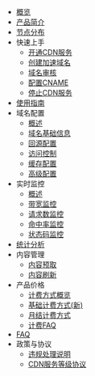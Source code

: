 * [概览](/ucdn/README) 
* [产品简介](/ucdn/intro)
* [节点分布](/ucdn/node)  
* 快速上手    
     * [开通CDN服务](/ucdn/quick/open_new)
     * [创建加速域名](/ucdn/quick/create)
     * [域名审核](/ucdn/quick/check)
     * [配置CNAME](/ucdn/quick/cname)
     * [停止CDN服务](/ucdn/quick/stop)  
* [使用指南](/ucdn/guide)    
* 域名配置
    * [概述](/ucdn/domain/domain1)
    * [域名基础信息](/ucdn/domain/basic)
    * [回源配置](/ucdn/domain/config/config)      
    * [访问控制](/ucdn/domain/config/control)  
    * [缓存配置](/ucdn/domain/config/cache)   
    * [高级配置](/ucdn/domain/config/more)   
* 实时监控
    * [概述](/ucdn/monitor/gaisu)
    * [带宽监控](/ucdn/monitor/bandwidth)
    * [请求数监控](/ucdn/monitor/request)
    * [命中率监控](/ucdn/monitor/hitrate)
    * [状态码监控](/ucdn/monitor/HTTPcode)
* [统计分析 ](/ucdn/statistics/flow) 
* 内容管理 
    * [内容预取](/ucdn/content/prefetch)   
    * [内容刷新](/ucdn/content/refresh)             
* 产品价格    
    * [计费方式概览](/ucdn/charge/type)
    * [基础计费方式(新)](/ucdn/charge/flowday_new)
    * [月结计费方式](/ucdn/charge/month)
    * [计费FAQ](/ucdn/charge/faq)	    
* [FAQ](/ucdn/faq)
* 政策与协议
    * [违规处理说明](/ucdn/protocol/zhengce)
    * [CDN服务等级协议](/ucdn/protocol/xiey)
